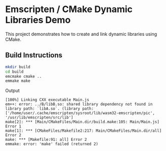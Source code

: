 # Emscripten / CMake Dynamic Libraries Demo

This project demonstrates how to create and link dynamic libraries using CMake.

## Build Instructions

```bash
mkdir build
cd build
emcmake cmake ..
emmake make
```

Output
```
[100%] Linking CXX executable Main.js
em++: error: ../B/libB.so: shared library dependency not found in library path: `libA.so`. (library path: ['/home/user/.cache/emscripten/sysroot/lib/wasm32-emscripten/pic', '/usr/lib/emscripten/src/lib']
make[2]: *** [Main/CMakeFiles/Main.dir/build.make:105: Main/Main.js] Error 1
make[1]: *** [CMakeFiles/Makefile2:217: Main/CMakeFiles/Main.dir/all] Error 2
make: *** [Makefile:91: all] Error 2
emmake: error: 'make' failed (returned 2)
```

